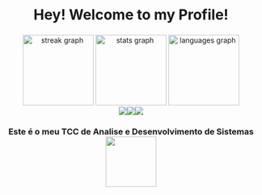 

<h1 align="center">Hey! Welcome to my Profile!</h1>

###

<div align="center">
  <img src="https://streak-stats.demolab.com?user=Kaique-Eduardo-Lemes-Da-Silva-Cardoso&locale=en&mode=weekly&theme=dark&hide_border=true&border_radius=5&date_format=M j[, Y]&order=3" height="140" alt="streak graph"  />
  <img src="https://github-readme-stats.vercel.app/api?username=Kaique-Eduardo-Lemes-Da-Silva-Cardoso&hide_title=true&hide_rank=false&show_icons=false&include_all_commits=true&count_private=true&disable_animations=true&theme=dark&locale=en&hide_border=true&order=1" height="140" alt="stats graph"  />
  <img src="https://github-readme-stats.vercel.app/api?username=Kaique-Eduardo-Lemes-Da-Silva-Cardoso&show_icons=false&theme=dark&hide_border=true" height="140" alt="languages graph"  />
</div>

<div align="center"> <image src="https://img.shields.io/badge/TypeScript-007ACC?style=for-the-badge&logo=typescript&logoColor=white"><image src="https://img.shields.io/badge/JavaScript-F7DF1E?style=for-the-badge&logo=javascript&logoColor=black"><image src="https://img.shields.io/badge/java-%23ED8B00.svg?style=for-the-badge&logo=openjdk&logoColor=white">

###

  <h3>Este é o meu TCC de Analise e Desenvolvimento de Sistemas<a href="https://github.com/Cub-s-Seu-gestor-de-tarefas"><img src="https://avatars.githubusercontent.com/u/106358944?s=200&v=4" width="100" height="100" align="center" display="flex"/><a><h3>
